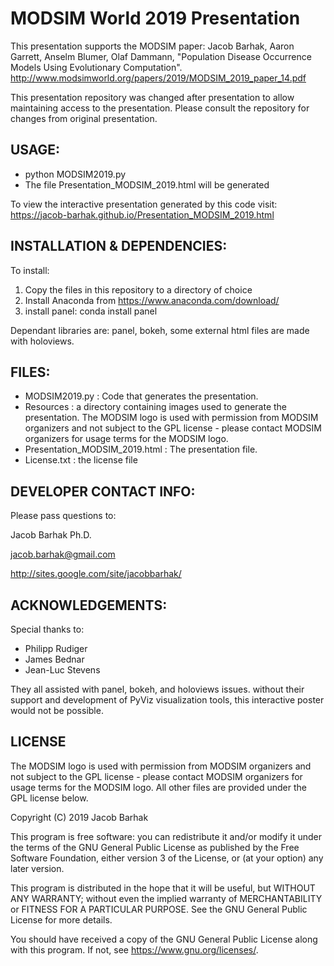 MODSIM World 2019 Presentation
==============================

This presentation supports the MODSIM paper: 
Jacob Barhak, Aaron Garrett, Anselm Blumer, Olaf Dammann, "Population Disease Occurrence Models Using Evolutionary Computation". http://www.modsimworld.org/papers/2019/MODSIM_2019_paper_14.pdf

This presentation repository was changed after presentation to allow maintaining access to the presentation. Please consult the repository for changes from original presentation.

USAGE:
------
* python MODSIM2019.py
* The file Presentation_MODSIM_2019.html will be generated

To view the interactive presentation generated by this code visit:
https://jacob-barhak.github.io/Presentation_MODSIM_2019.html


INSTALLATION & DEPENDENCIES:
----------------------------
To install:
1. Copy the files in this repository to a directory of choice 
2. Install Anaconda from https://www.anaconda.com/download/
3. install panel: conda install panel

Dependant libraries are: panel, bokeh, some external html files are made with holoviews.



FILES:
------
* MODSIM2019.py : Code that generates the presentation.
* Resources : a directory containing images used to generate the presentation. The MODSIM logo is used with permission from MODSIM organizers and not subject to the GPL license - please contact MODSIM organizers for usage terms for the MODSIM logo.
* Presentation_MODSIM_2019.html : The presentation file.
* License.txt : the license file


DEVELOPER CONTACT INFO:
-----------------------

Please pass questions to:


Jacob Barhak Ph.D.

jacob.barhak@gmail.com

http://sites.google.com/site/jacobbarhak/


ACKNOWLEDGEMENTS:
-----------------
Special thanks to:
* Philipp Rudiger
* James Bednar
* Jean-Luc Stevens 

They all assisted with panel, bokeh, and holoviews issues.
without their support and development of PyViz visualization tools, this interactive poster would not be possible.



LICENSE
-------

The MODSIM logo is used with permission from MODSIM organizers and not subject to the GPL license - please contact MODSIM organizers for usage terms for the MODSIM logo. All other files are provided under the GPL license below.

Copyright (C) 2019 Jacob Barhak 


This program is free software: you can redistribute it and/or modify
it under the terms of the GNU General Public License as published by
the Free Software Foundation, either version 3 of the License, or
(at your option) any later version.

This program is distributed in the hope that it will be useful,
but WITHOUT ANY WARRANTY; without even the implied warranty of
MERCHANTABILITY or FITNESS FOR A PARTICULAR PURPOSE.  See the
GNU General Public License for more details.

You should have received a copy of the GNU General Public License
along with this program.  If not, see <https://www.gnu.org/licenses/>.